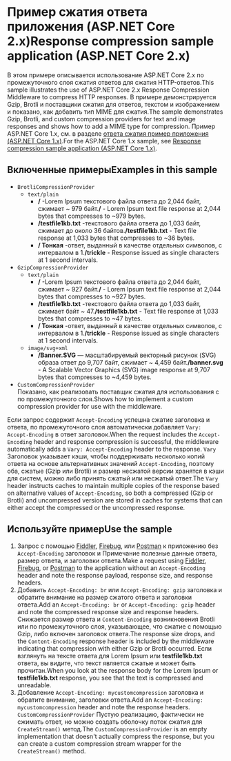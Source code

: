 # <a name="response-compression-sample-application-aspnet-core-2x"></a><span data-ttu-id="e5a32-101">Пример сжатия ответа приложения (ASP.NET Core 2.x)</span><span class="sxs-lookup"><span data-stu-id="e5a32-101">Response compression sample application (ASP.NET Core 2.x)</span></span>

<span data-ttu-id="e5a32-102">В этом примере описывается использование ASP.NET Core 2.x по промежуточного слоя сжатия ответов для сжатия HTTP-ответов.</span><span class="sxs-lookup"><span data-stu-id="e5a32-102">This sample illustrates the use of ASP.NET Core 2.x Response Compression Middleware to compress HTTP responses.</span></span> <span data-ttu-id="e5a32-103">В примере демонстрируется Gzip, Brotli и поставщики сжатия для ответов, текстом и изображением и показано, как добавить тип MIME для сжатия.</span><span class="sxs-lookup"><span data-stu-id="e5a32-103">The sample demonstrates Gzip, Brotli, and custom compression providers for text and image responses and shows how to add a MIME type for compression.</span></span> <span data-ttu-id="e5a32-104">Пример ASP.NET Core 1.x, см. в разделе [ответа сжатия пример приложения (ASP.NET Core 1.x)](https://github.com/aspnet/AspNetCore.Docs/tree/master/aspnetcore/performance/response-compression/samples/1.x).</span><span class="sxs-lookup"><span data-stu-id="e5a32-104">For the ASP.NET Core 1.x sample, see [Response compression sample application (ASP.NET Core 1.x)](https://github.com/aspnet/AspNetCore.Docs/tree/master/aspnetcore/performance/response-compression/samples/1.x).</span></span>

## <a name="examples-in-this-sample"></a><span data-ttu-id="e5a32-105">Включенные примеры</span><span class="sxs-lookup"><span data-stu-id="e5a32-105">Examples in this sample</span></span>

* `BrotliCompressionProvider`
  * `text/plain`
    * <span data-ttu-id="e5a32-106">**/** -Lorem Ipsum текстового файла ответа до 2,044 байт, сжимает ~ 979 байт.</span><span class="sxs-lookup"><span data-stu-id="e5a32-106">**/** - Lorem Ipsum text file response at 2,044 bytes that compresses to ~979 bytes.</span></span>
    * <span data-ttu-id="e5a32-107">**/testfile1kb.txt** -текстового файла ответа до 1,033 байт, сжимает до около 36 байтов.</span><span class="sxs-lookup"><span data-stu-id="e5a32-107">**/testfile1kb.txt** - Text file response at 1,033 bytes that compresses to ~36 bytes.</span></span>
    * <span data-ttu-id="e5a32-108">**/ Тонкая** -ответ, выданный в качестве отдельных символов, с интервалом в 1.</span><span class="sxs-lookup"><span data-stu-id="e5a32-108">**/trickle** - Response issued as single characters at 1 second intervals.</span></span>
* `GzipCompressionProvider`
  * `text/plain`
    * <span data-ttu-id="e5a32-109">**/** -Lorem Ipsum текстового файла ответа до 2,044 байт, сжимает ~ 927 байт.</span><span class="sxs-lookup"><span data-stu-id="e5a32-109">**/** - Lorem Ipsum text file response at 2,044 bytes that compresses to ~927 bytes.</span></span>
    * <span data-ttu-id="e5a32-110">**/testfile1kb.txt** -текстового файла ответа до 1,033 байт, сжимает байт ~ 47.</span><span class="sxs-lookup"><span data-stu-id="e5a32-110">**/testfile1kb.txt** - Text file response at 1,033 bytes that compresses to ~47 bytes.</span></span>
    * <span data-ttu-id="e5a32-111">**/ Тонкая** -ответ, выданный в качестве отдельных символов, с интервалом в 1.</span><span class="sxs-lookup"><span data-stu-id="e5a32-111">**/trickle** - Response issued as single characters at 1 second intervals.</span></span>
  * `image/svg+xml`
    * <span data-ttu-id="e5a32-112">**/Banner.SVG** — масштабируемый векторный рисунок (SVG) образа ответ до 9,707 байт, сжимает ~ 4,459 байт.</span><span class="sxs-lookup"><span data-stu-id="e5a32-112">**/banner.svg** - A Scalable Vector Graphics (SVG) image response at 9,707 bytes that compresses to ~4,459 bytes.</span></span>
* `CustomCompressionProvider`<br><span data-ttu-id="e5a32-113">Показано, как реализовать поставщик сжатия для использования с по промежуточного слоя.</span><span class="sxs-lookup"><span data-stu-id="e5a32-113">Shows how to implement a custom compression provider for use with the middleware.</span></span>

<span data-ttu-id="e5a32-114">Если запрос содержит `Accept-Encoding` успешна сжатие заголовка и ответа, по промежуточного слоя автоматически добавляет `Vary: Accept-Encoding` в ответ заголовок.</span><span class="sxs-lookup"><span data-stu-id="e5a32-114">When the request includes the `Accept-Encoding` header and response compression is successful, the middleware automatically adds a `Vary: Accept-Encoding` header to the response.</span></span> <span data-ttu-id="e5a32-115">`Vary` Заголовок указывает кэши, чтобы поддерживать несколько копий ответа на основе альтернативных значений `Accept-Encoding`, поэтому оба, сжатые (Gzip или Brotli) и размер несжатой версии хранятся в кэши для систем, можно либо принять сжатый или несжатый ответ.</span><span class="sxs-lookup"><span data-stu-id="e5a32-115">The `Vary` header instructs caches to maintain multiple copies of the response based on alternative values of `Accept-Encoding`, so both a compressed (Gzip or Brotli) and uncompressed version are stored in caches for systems that can either accept the compressed or the uncompressed response.</span></span>

## <a name="use-the-sample"></a><span data-ttu-id="e5a32-116">Используйте пример</span><span class="sxs-lookup"><span data-stu-id="e5a32-116">Use the sample</span></span>

1. <span data-ttu-id="e5a32-117">Запрос с помощью [Fiddler](http://www.telerik.com/fiddler), [Firebug](http://getfirebug.com/), или [Postman](https://www.getpostman.com/) к приложению без `Accept-Encoding` заголовок и Примечание полезные данные ответа, размер ответа, и заголовки ответа.</span><span class="sxs-lookup"><span data-stu-id="e5a32-117">Make a request using [Fiddler](http://www.telerik.com/fiddler), [Firebug](http://getfirebug.com/), or [Postman](https://www.getpostman.com/) to the application without an `Accept-Encoding` header and note the response payload, response size, and response headers.</span></span>
1. <span data-ttu-id="e5a32-118">Добавить `Accept-Encoding: br` или `Accept-Encoding: gzip` заголовка и обратите внимание на размер сжатого ответа и заголовки ответа.</span><span class="sxs-lookup"><span data-stu-id="e5a32-118">Add an `Accept-Encoding: br` or `Accept-Encoding: gzip` header and note the compressed response size and response headers.</span></span> <span data-ttu-id="e5a32-119">Снижается размер ответа и `Content-Encoding` возникновения Brotli или по промежуточного слоя, указывающее, что сжатие с помощью Gzip, либо включен заголовок ответа.</span><span class="sxs-lookup"><span data-stu-id="e5a32-119">The response size drops, and the `Content-Encoding` response header is included by the middleware indicating that compression with either Gzip or Brotli occurred.</span></span> <span data-ttu-id="e5a32-120">Если взглянуть на тексте ответа для Lorem Ipsum или **testfile1kb.txt** ответа, вы видите, что текст является сжатые и может быть прочитан.</span><span class="sxs-lookup"><span data-stu-id="e5a32-120">When you look at the response body for the Lorem Ipsum or **testfile1kb.txt** response, you see that the text is compressed and unreadable.</span></span>
1. <span data-ttu-id="e5a32-121">Добавление `Accept-Encoding: mycustomcompression` заголовка и обратите внимание, заголовки ответа.</span><span class="sxs-lookup"><span data-stu-id="e5a32-121">Add an `Accept-Encoding: mycustomcompression` header and note the response headers.</span></span> <span data-ttu-id="e5a32-122">`CustomCompressionProvider` Пустую реализацию, фактически не сжимать ответ, но можно создать оболочку поток сжатия для `CreateStream()` метод.</span><span class="sxs-lookup"><span data-stu-id="e5a32-122">The `CustomCompressionProvider` is an empty implementation that doesn't actually compress the response, but you can create a custom compression stream wrapper for the `CreateStream()` method.</span></span>
